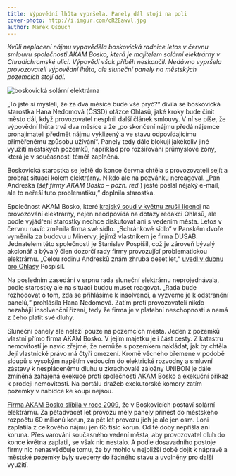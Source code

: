 ```yaml
---
title: Výpovědní lhůta vypršela. Panely dál stojí na poli
cover-photo: http://i.imgur.com/cR2Eawvl.jpg
author: Marek Osouch
---
```


*Kvůli neplacení nájmu vypověděla boskovická radnice letos v červnu smlouvu společnosti AKAM Bosko, která je majitelem solární elektrárny v Chrudichromské ulici. Výpovědí však příběh neskončil. Nedávno vypršela provozovateli výpovědní lhůta, ale sluneční panely na městských pozemcích stojí dál.*

<img src="http://i.imgur.com/cR2Eawv.jpg" alt="boskovická solární elektrárna" class="img-responsive">

„To jste si mysleli, že za dva měsíce bude vše pryč?“ divila se boskovická starostka Hana Nedomová (ČSSD) otázce Ohlasů, jaké kroky bude činit město dál, když provozovatel nesplnil další článek smlouvy. V ní se píše, že výpovědní lhůta trvá dva měsíce a že „po skončení nájmu předá nájemce pronajímateli předmět nájmu vyklizený a ve stavu odpovídajícímu přiměřenému způsobu užívání“. Panely tedy dále blokují jakékoliv jiné využití městských pozemků, například pro rozšiřování průmyslové zóny, která je v současnosti téměř zaplněná. 

Boskovická starostka se ještě do konce června chtěla s provozovateli sejít a probrat situaci kolem elektrárny. Nikdo ale na pozvánku nereagoval. „Pan Andreska (*šéf firmy AKAM Bosko – pozn. red.*) ještě poslal nějaký e-mail, ale to neřeší tuto problematiku,“ doplnila starostka.

Společnost AKAM Bosko, které [krajský soud v květnu zrušil licenci](/clanky/2015/05/akam-bez-licence.html) na provozování elektrárny, nejen neodpovídá na dotazy redakci Ohlasů, ale podle vyjádření starostky nechce diskutovat ani s vedením města. Letos v červnu navíc změnila firma své sídlo. „Schránkové sídlo“ v Panském dvoře vyměnila za budovu u Minervy, jejímž vlastníkem je firma DUSAB. Jednatelem této společnosti je Stanislav Pospíšil, což je zároveň bývalý akcionář a bývalý člen dozorčí rady firmy provozující problematickou elektrárnu. „Celou rodinu Andresků znám zhruba deset let,“ [uvedl v dubnu pro Ohlasy](/clanky/2015/04/solarni-licence.html) Pospíšil.

Na posledním zasedání v srpnu rada sluneční elektrárnu neprojednávala, podle starostky ale na situaci budou muset reagovat. „Rada bude rozhodovat o tom, zda se přihlásíme k insolvenci, a vyzveme je k odstranění panelů,“ prohlásila Hana Nedomová. Zatím proti provozovateli nikdo nezahájil insolvenční řízení, tedy že firma je v platební neschopnosti a nemá z čeho platit své dluhy.

Sluneční panely ale neleží pouze na pozemcích města. Jeden z pozemků vlastní přímo firma AKAM Bosko. V jejím majetku je i část cesty. Z katastru nemovitostí je navíc zřejmé, že nemůže s pozemkem nakládat, jak by chtěla. Její vlastnické právo má čtyři omezení. Kromě věcného břemene v podobě sloupů s vysokým napětím vedoucím do elektrické rozvodny a smluvní zástavy k nesplácenému dluhu u zkrachovalé záložny UNIBON je dále zmíněná zahájená exekuce proti společnosti AKAM Bosko a exekuční příkaz k prodeji nemovitosti. Na portálu dražeb exekutorské komory zatím pozemky v nabídce ke koupi nejsou.

[Firma AKAM Bosko slíbila v roce 2009](/clanky/2015/04/solarni-elektrarna.html), že v Boskovicích postaví solární elektrárnu. Za pětadvacet let provozu měly panely přinést do městského rozpočtu 60 milionů korun, za pět let provozu jich je ale jen osm. Loni zaplatila z celkového nájmu jen 65 tisíc korun. Od té doby nepřišla ani koruna. Přes varování současného vedení města, aby provozovatel dluh do konce května zaplatil, se však nic nestalo. A podle dosavadního postoje firmy nic nenasvědčuje tomu, že by mohlo v nejbližší době dojít k nápravě a městské pozemky byly uvedeny do řádného stavu a uvolněny pro další využití. 

